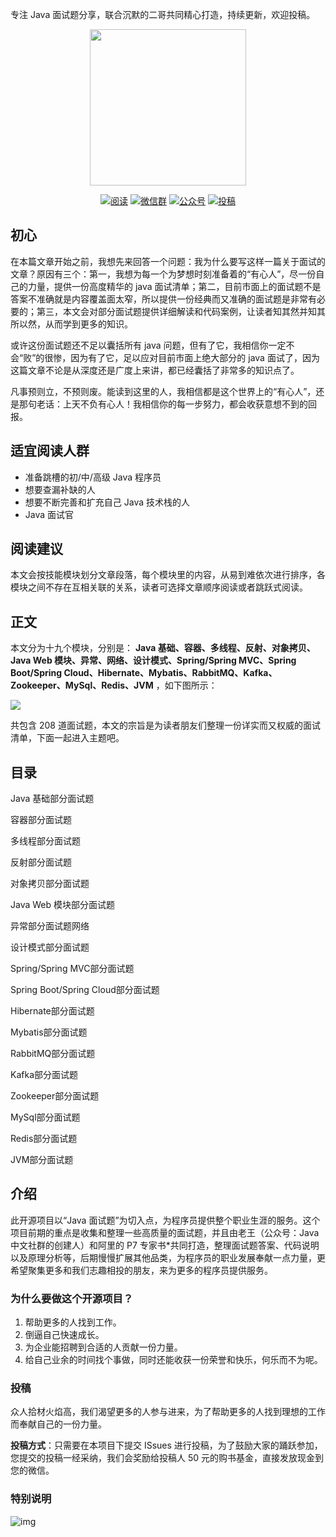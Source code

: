 专注 Java 面试题分享，联合沉默的二哥共同精心打造，持续更新，欢迎投稿。

<p align="center">
<a href="https://github.com/vipstone/interview" target="_blank">
	<img height="250" src="http://icdn.apigo.cn/logo/Java 面试指南-logo.png" width="250"/>
</a>
</p>
<p align="center">
  <a href="#目录"><img src="http://icdn.apigo.cn/logo/java.svg" alt="阅读"></a>
  <a href="#联系我"><img src="http://icdn.apigo.cn/logo/read.svg" alt="微信群"></a>
  <a href="#公众号"><img src="http://icdn.apigo.cn/logo/wechat-3.svg" alt="公众号"></a>
  <a href="#投稿"><img src="http://icdn.apigo.cn/logo/contribute-red-2.svg" alt="投稿"></a>
</p>


## 初心

在本篇文章开始之前，我想先来回答一个问题：我为什么要写这样一篇关于面试的文章？原因有三个：第一，我想为每一个为梦想时刻准备着的“有心人”，尽一份自己的力量，提供一份高度精华的 java 面试清单；第二，目前市面上的面试题不是答案不准确就是内容覆盖面太窄，所以提供一份经典而又准确的面试题是非常有必要的；第三，本文会对部分面试题提供详细解读和代码案例，让读者知其然并知其所以然，从而学到更多的知识。

或许这份面试题还不足以囊括所有 java 问题，但有了它，我相信你一定不会“败”的很惨，因为有了它，足以应对目前市面上绝大部分的 java 面试了，因为这篇文章不论是从深度还是广度上来讲，都已经囊括了非常多的知识点了。

凡事预则立，不预则废。能读到这里的人，我相信都是这个世界上的“有心人”，还是那句老话：上天不负有心人！我相信你的每一步努力，都会收获意想不到的回报。

## 适宜阅读人群

- 准备跳槽的初/中/高级 Java 程序员
- 想要查漏补缺的人
- 想要不断完善和扩充自己 Java 技术栈的人
- Java 面试官

## 阅读建议

本文会按技能模块划分文章段落，每个模块里的内容，从易到难依次进行排序，各模块之间不存在互相关联的关系，读者可选择文章顺序阅读或者跳跃式阅读。

## 正文

本文分为十九个模块，分别是： **Java 基础、容器、多线程、反射、对象拷贝、Java Web 模块、异常、网络、设计模式、Spring/Spring MVC、Spring Boot/Spring Cloud、Hibernate、Mybatis、RabbitMQ、Kafka、Zookeeper、MySql、Redis、JVM** ，如下图所示：

![](http://icdn.apigo.cn/gitchat/java-intervier-gitchat-path.png)

共包含 208 道面试题，本文的宗旨是为读者朋友们整理一份详实而又权威的面试清单，下面一起进入主题吧。

## 目录

Java 基础部分面试题

容器部分面试题

多线程部分面试题

反射部分面试题

对象拷贝部分面试题

Java Web 模块部分面试题

异常部分面试题网络

设计模式部分面试题

Spring/Spring MVC部分面试题

Spring Boot/Spring Cloud部分面试题

Hibernate部分面试题

Mybatis部分面试题

RabbitMQ部分面试题

Kafka部分面试题

Zookeeper部分面试题

MySql部分面试题

Redis部分面试题

JVM部分面试题

## 介绍

此开源项目以“Java 面试题”为切入点，为程序员提供整个职业生涯的服务。这个项目前期的重点是收集和整理一些高质量的面试题，并且由老王（公众号：Java中文社群的创建人）和阿里的 P7 专家书*共同打造，整理面试题答案、代码说明以及原理分析等，后期慢慢扩展其他品类，为程序员的职业发展奉献一点力量，更希望聚集更多和我们志趣相投的朋友，来为更多的程序员提供服务。

### 为什么要做这个开源项目？

1. 帮助更多的人找到工作。
2. 倒逼自己快速成长。
3. 为企业能招聘到合适的人贡献一份力量。
4. 给自己业余的时间找个事做，同时还能收获一份荣誉和快乐，何乐而不为呢。

### 投稿

众人拾材火焰高，我们渴望更多的人参与进来，为了帮助更多的人找到理想的工作而奉献自己的一份力量。

**投稿方式**：只需要在本项目下提交 ISsues 进行投稿，为了鼓励大家的踊跃参加，您提交的投稿一经采纳，我们会奖励给投稿人 50 元的购书基金，直接发放现金到您的微信。

### 特别说明

![img](https://cdn.nlark.com/yuque/0/2021/png/92791/1616464939377-8f4f86c6-ee9c-4f15-91ce-665f7a82c714.png)


